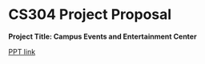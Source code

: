 # CS304 Project Proposal

**Project Title: Campus Events and Entertainment Center**

[PPT link](https://www.canva.cn/design/DAGCYtnNrFM/GuQyQc4o-4rSKQwtrB3zlA/view?utm_content=DAGCYtnNrFM&utm_campaign=designshare&utm_medium=link&utm_source=editor)